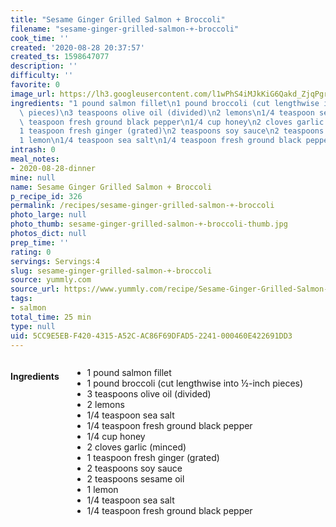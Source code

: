 ```yaml
---
title: "Sesame Ginger Grilled Salmon + Broccoli"
filename: "sesame-ginger-grilled-salmon-+-broccoli"
cook_time: ''
created: '2020-08-28 20:37:57'
created_ts: 1598647077
description: ''
difficulty: ''
favorite: 0
image_url: https://lh3.googleusercontent.com/l1wPhS4iMJkKiG6Qakd_ZjqPgrE_3kqlle89FFMMOeARl_OsMwdXlqVHVygnrtG299Uzu40LJZ97ORAVsKWiQrU=s640-c-rj-v1-e365
ingredients: "1 pound salmon fillet\n1 pound broccoli (cut lengthwise into \xBD-inch\
  \ pieces)\n3 teaspoons olive oil (divided)\n2 lemons\n1/4 teaspoon sea salt\n1/4\
  \ teaspoon fresh ground black pepper\n1/4 cup honey\n2 cloves garlic (minced)\n\
  1 teaspoon fresh ginger (grated)\n2 teaspoons soy sauce\n2 teaspoons sesame oil\n\
  1 lemon\n1/4 teaspoon sea salt\n1/4 teaspoon fresh ground black pepper"
intrash: 0
meal_notes:
- 2020-08-28-dinner
mine: null
name: Sesame Ginger Grilled Salmon + Broccoli
p_recipe_id: 326
permalink: /recipes/sesame-ginger-grilled-salmon-+-broccoli
photo_large: null
photo_thumb: sesame-ginger-grilled-salmon-+-broccoli-thumb.jpg
photos_dict: null
prep_time: ''
rating: 0
servings: Servings:4
slug: sesame-ginger-grilled-salmon-+-broccoli
source: yummly.com
source_url: https://www.yummly.com/recipe/Sesame-Ginger-Grilled-Salmon-_-Broccoli-2531722
tags:
- salmon
total_time: 25 min
type: null
uid: 5CC9E5EB-F420-4315-A52C-AC86F69DFAD5-2241-000460E422691DD3
---
```

<div class="large-8 medium-7 columns" id="writeup">	</div><!-- #writeup -->
</div><!-- #row-one -->
<div class="row" id="row-two">	<div class="medium-4 small-5 columns" id="ingredients"><h4>Ingredients</h4><div class="box box-ingredients content"><ul>
<li>1 pound salmon fillet</li>
<li>1 pound broccoli (cut lengthwise into ½-inch pieces)</li>
<li>3 teaspoons olive oil (divided)</li>
<li>2 lemons</li>
<li>1/4 teaspoon sea salt</li>
<li>1/4 teaspoon fresh ground black pepper</li>
<li>1/4 cup honey</li>
<li>2 cloves garlic (minced)</li>
<li>1 teaspoon fresh ginger (grated)</li>
<li>2 teaspoons soy sauce</li>
<li>2 teaspoons sesame oil</li>
<li>1 lemon</li>
<li>1/4 teaspoon sea salt</li>
<li>1/4 teaspoon fresh ground black pepper</li>
</ul>
</div>	</div>	<div class="medium-6 small-7 columns" id="directions">	</div>